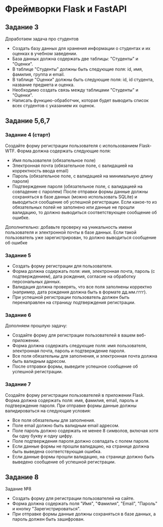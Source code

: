 # Фреймворки Flask и FastAPI

## Задание 3

Доработаем задача про студентов
- Создать базу данных для хранения информации о студентах и их оценках в учебном заведении.
- База данных должна содержать две таблицы: "Студенты" и "Оценки".
- В таблице "Студенты" должны быть следующие поля: id, имя, фамилия, группа и email.
- В таблице "Оценки" должны быть следующие поля: id, id студента, название предмета и оценка.
- Необходимо создать связь между таблицами "Студенты" и "Оценки".
- Написать функцию-обработчик, которая будет выводить список всех студентов с указанием их оценок.

## Задание 5,6,7

### Задание 4 (старт)
Создайте форму регистрации пользователя с использованием Flask-WTF. Форма должна
содержать следующие поля:
- Имя пользователя (обязательное поле)
- Электронная почта (обязательное поле, с валидацией на корректность ввода email)
- Пароль (обязательное поле, с валидацией на минимальную длину пароля)
- Подтверждение пароля (обязательное поле, с валидацией на совпадение с паролем)
После отправки формы данные должны сохраняться в базе данных (можно использовать SQLite)
и выводиться сообщение об успешной регистрации. Если какое-то из обязательных полей не
заполнено или данные не прошли валидацию, то должно выводиться соответствующее
сообщение об ошибке.

Дополнительно: добавьте проверку на уникальность имени пользователя и электронной почты в
базе данных. Если такой пользователь уже зарегистрирован, то должно выводиться сообщение
об ошибке

### Задание 5

- Создать форму регистрации для пользователя. 
- Форма должна содержать поля: имя, электронная почта, пароль (с подтверждением), дата рождения, согласие на обработку персональных данных. 
- Валидация должна проверять, что все поля заполнены корректно (например, дата рождения должна быть в формате дд.мм.гггг).
- При успешной регистрации пользователь должен быть перенаправлен на страницу подтверждения регистрации.

### Задание 6

Дополняем прошлую задачу:
- Создайте форму для регистрации пользователей в вашем веб-приложении.
- Форма должна содержать следующие поля: имя пользователя, электронная почта, пароль и подтверждение пароля.
- Все поля обязательны для заполнения, и электронная почта должна быть валидным адресом.
- После отправки формы, выведите успешное сообщение об успешной регистрации.

### Задание 7

Создайте форму регистрации пользователей в приложении Flask. Форма должна
содержать поля: имя, фамилия, email, пароль и подтверждение пароля. При отправке
формы данные должны валидироваться на следующие условия:
- Все поля обязательны для заполнения.
- Поле email должно быть валидным email адресом.
- Поле пароль должно содержать не менее 8 символов, включая хотя бы одну букву и одну цифру.
- Поле подтверждения пароля должно совпадать с полем пароля.
- Если данные формы не прошли валидацию, на странице должна быть выведена соответствующая ошибка.
- Если данные формы прошли валидацию, на странице должно быть выведено сообщение об успешной регистрации.

## Задание 8

Задание №8
 - Создать форму для регистрации пользователей на сайте.
 - Форма должна содержать поля "Имя", "Фамилия", "Email", "Пароль" и кнопку "Зарегистрироваться".
 - При отправке формы данные должны сохраняться в базе данных, а пароль должен быть зашифрован.
